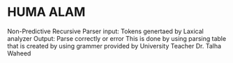 # HUMA ALAM
Non-Predictive Recursive Parser input: Tokens genertaed by Laxical analyzer Output: Parse correctly or error This is done by using parsing table that is created by using grammer provided by University Teacher Dr. Talha Waheed
